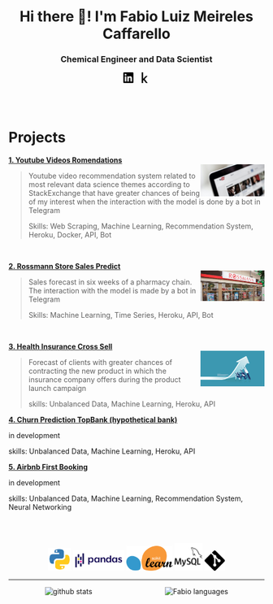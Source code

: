 <h1 align="center">Hi there 👋! I'm Fabio Luiz Meireles Caffarello</h1>

<h3 align="center">Chemical Engineer and Data Scientist</h3>

<div align="center">
    <a href="https://www.linkedin.com/in/fabio-caffarello/" target="_blank"><img src="icons/linkedin.svg" alt="Linkedin" width="4%" lenght="4%"></a>&nbsp;&nbsp;
    <a href="https://www.kaggle.com/fabiomeireles" target="_blank"><img src="icons/kaggle.svg" alt="Kaggle" width="4%" lenght="4%"></a>
</div>

<br></br>


<h1>Projects</h1>

<strong><a href="https://github.com/FabioCaffarello/Youtube-Video-Recommendations">1. Youtube Videos Romendations</a></strong>
<br>
<a href="https://github.com/FabioCaffarello/Youtube-Video-Recommendations">
	<img src="https://github.com/FabioCaffarello/Youtube-Video-Recommendations/blob/master/00-img/cover.jpg" alt="drawing" align="right" width="25%"/>
</a>
> <p>Youtube video recommendation system related to most relevant data science themes according to StackExchange that have greater chances of being of my interest when the interaction with the model is done by a bot in Telegram</p>
> <p>Skills: Web Scraping, Machine Learning, Recommendation System, Heroku, Docker, API, Bot</p>
<br>

<strong><a href="https://github.com/FabioCaffarello/Rossmann-Store-Sales">2. Rossmann Store Sales Predict</a></strong>
<br>
<a href="https://github.com/FabioCaffarello/Rossmann-Store-Sales">
	<img src="https://github.com/FabioCaffarello/Rossmann-Store-Sales/blob/master/img/rossmann.jpg" alt="drawing" align="right" width="25%"/>
</a>
> <p>Sales forecast in six weeks of a pharmacy chain. The interaction with the model is made by a bot in Telegram</p>
> <p>Skills: Machine Learning, Time Series, Heroku, API, Bot</p>
<br>

<strong><a href="https://github.com/FabioCaffarello/insurance-cross-sell">3. Health Insurance Cross Sell</a></strong>
<br>
<a href="https://github.com/FabioCaffarello/insurance-cross-sell">
	<img src="https://github.com/FabioCaffarello/insurance-cross-sell/blob/master/img/cover.jpg" alt="drawing" align="right" width="25%"/>
</a>
> <p>Forecast of clients with greater chances of contracting the new product in which the insurance company offers during the product launch campaign</p>
> <p>skills: Unbalanced Data, Machine Learning, Heroku, API</p>

<strong><a href="https://github.com/FabioCaffarello/Churn-Prediction-TopBank">4. Churn Prediction TopBank (hypothetical bank)</a></strong>
<br>
<p>in development</p>
<p>skills: Unbalanced Data, Machine Learning, Heroku, API</p>

<strong><a href="https://github.com/FabioCaffarello/airbnb-first-booking">5. Airbnb First Booking</a></strong>
<br>
<p>in development</p>
<p>skills: Unbalanced Data, Machine Learning, Recommendation System, Neural Networking</p>

<br></br>

<div align="center" style=".">
	<img src="icons/python.svg" alt="Python" width="9%" lenght="10%">
	<img src="icons/pandas.svg" alt="Pandas" width="20%" lenght="10%">
	<img src="icons/scikit-learn.svg" alt="sklearn" width="18%" lenght="10%">
	<img src="icons/mysql.svg" alt="mysql" width="11%" lenght="10%">
	<img src="icons/git.svg" alt="git" width="8%" lenght="10%">
</div>

---
<div style="display: flex;justify-content: space-around;" align="center">
	<img src="https://github-readme-stats.vercel.app/api?username=FabioCaffarello&hide=contribs,prs&show_icons=true&hide_border=true&title_color=000" alt="github stats">
	<img src="https://github-readme-stats.vercel.app/api/top-langs/?username=FabioCaffarello&layout=compact&hide_border=true&title_color=000" alt="Fabio languages">
</div>

